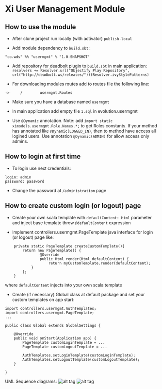 # Xi User Management Module

## How to use the module

* After clone project run locally (with activator) ```publish-local```

* Add module dependency to ```build.sbt```:

```"co.wds" %% "usermgmt" % "1.0-SNAPSHOT"```

* Add repository for deadbolt plugin to ```build.sbt``` in main application:
```resolvers += Resolver.url("Objectify Play Repository", url("http://deadbolt.ws/releases/"))(Resolver.ivyStylePatterns)```

* For downloading modules routes add to routes file the following line:

```->     /        usermgmt.Routes```

* Make sure you have a database named ```usermgmt```

* In main application add empty file ```1.sql``` in evolution.usermgmt

* Use ```@Dynamic``` annotation. 
Note: add ```import static ximodels.usermgmt.Role.Names.*;``` to get Roles constants.
If your method has annotated like  ```@Dynamic(LOGGED_IN)```, then to method have access all logined users. Use annotation ```@Dynamic(ADMIN)``` for allow access only admins.

## How to login at first time

* To login use next credentials:
```
login: admin
password: password
```

* Change the password at ```/administration``` page

## How to create custom login (or logout) page

* Create your own scala template with ```defaultContent: Html``` parameter and inject base template throw ```@defaultContent``` expression

* Implement controllers.usermgmt.PageTemplate java interface for login (or logout) page like:
```
	private static PageTemplate createCustomTemplate(){
		return new PageTemplate() {
				@Override
				public Html render(Html defaultContent) {
					return myCustomTemplate.render(defaultContent);
			}
		};
	}
```
where ```defaultContent``` injects into your own scala template

* Create (if necessary) Global class at default package and set your custom templates on app start:
```
import controllers.usermgmt.AuthTemplates;
import controllers.usermgmt.PageTemplate;
...

public class Global extends GlobalSettings {

	@Override
    public void onStart(Application app) {
    	PageTemplate customLoginTemplate = ...
    	PageTemplate customLogoutTemplate = ...
    	
		AuthTemplates.setLoginTemplate(customLoginTemplate);
		AuthTemplates.setLogoutTemplate(customLogoutTemplate);
	}

}
```

UML Sequence diagrams:
![alt tag](custom_login.png)
![alt tag](custom_logout.png)
